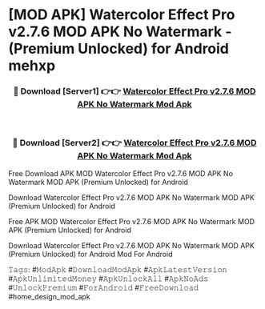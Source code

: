 # [MOD APK] Watercolor Effect Pro v2.7.6 MOD APK No Watermark - (Premium Unlocked) for Android mehxp



<div align="center">
<h3>🔴 Download [Server1] 👉👉 <a href="https://momento.my/?title=Watercolor_Effect_Pro_v2.7.6_MOD_APK_No_Watermark">Watercolor Effect Pro v2.7.6 MOD APK No Watermark Mod Apk</a></h3><br>

<h3>🔴 Download [Server2] 👉👉 <a href="https://momento.my/?title=Watercolor_Effect_Pro_v2.7.6_MOD_APK_No_Watermark">Watercolor Effect Pro v2.7.6 MOD APK No Watermark Mod Apk</a></h3>
</div>



Free Download APK MOD Watercolor Effect Pro v2.7.6 MOD APK No Watermark MOD APK (Premium Unlocked) for Android

Download Watercolor Effect Pro v2.7.6 MOD APK No Watermark MOD APK (Premium Unlocked) for Android

Free APK MOD Watercolor Effect Pro v2.7.6 MOD APK No Watermark MOD APK (Premium Unlocked) for Android

Download Watercolor Effect Pro v2.7.6 MOD APK No Watermark MOD APK (Premium Unlocked) for Android Mod For Android

𝚃𝚊𝚐𝚜: #𝙼𝚘𝚍𝙰𝚙𝚔 #𝙳𝚘𝚠𝚗𝚕𝚘𝚊𝚍𝙼𝚘𝚍𝙰𝚙𝚔 #𝙰𝚙𝚔𝙻𝚊𝚝𝚎𝚜𝚝𝚅𝚎𝚛𝚜𝚒𝚘𝚗 #𝙰𝚙𝚔𝚄𝚗𝚕𝚒𝚖𝚒𝚝𝚎𝚍𝙼𝚘𝚗𝚎𝚢 #𝙰𝚙𝚔𝚄𝚗𝚕𝚘𝚌𝚔𝙰𝚕𝚕 #𝙰𝚙𝚔𝙽𝚘𝙰𝚍𝚜 #𝚄𝚗𝚕𝚘𝚌𝚔𝙿𝚛𝚎𝚖𝚒𝚞𝚖 #𝙵𝚘𝚛𝙰𝚗𝚍𝚛𝚘𝚒𝚍 #𝙵𝚛𝚎𝚎𝙳𝚘𝚠𝚗𝚕𝚘𝚊𝚍 #home_design_mod_apk
